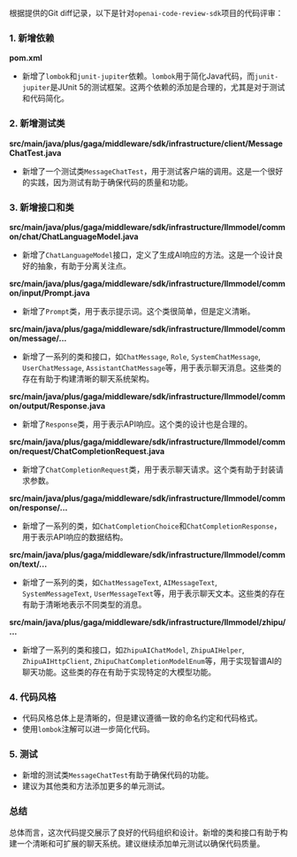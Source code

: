 根据提供的Git diff记录，以下是针对`openai-code-review-sdk`项目的代码评审：

### 1. 新增依赖

**pom.xml**
- 新增了`lombok`和`junit-jupiter`依赖。`lombok`用于简化Java代码，而`junit-jupiter`是JUnit 5的测试框架。这两个依赖的添加是合理的，尤其是对于测试和代码简化。

### 2. 新增测试类

**src/main/java/plus/gaga/middleware/sdk/infrastructure/client/MessageChatTest.java**
- 新增了一个测试类`MessageChatTest`，用于测试客户端的调用。这是一个很好的实践，因为测试有助于确保代码的质量和功能。

### 3. 新增接口和类

**src/main/java/plus/gaga/middleware/sdk/infrastructure/llmmodel/common/chat/ChatLanguageModel.java**
- 新增了`ChatLanguageModel`接口，定义了生成AI响应的方法。这是一个设计良好的抽象，有助于分离关注点。

**src/main/java/plus/gaga/middleware/sdk/infrastructure/llmmodel/common/input/Prompt.java**
- 新增了`Prompt`类，用于表示提示词。这个类很简单，但是定义清晰。

**src/main/java/plus/gaga/middleware/sdk/infrastructure/llmmodel/common/message/...**
- 新增了一系列的类和接口，如`ChatMessage`, `Role`, `SystemChatMessage`, `UserChatMessage`, `AssistantChatMessage`等，用于表示聊天消息。这些类的存在有助于构建清晰的聊天系统架构。

**src/main/java/plus/gaga/middleware/sdk/infrastructure/llmmodel/common/output/Response.java**
- 新增了`Response`类，用于表示API响应。这个类的设计也是合理的。

**src/main/java/plus/gaga/middleware/sdk/infrastructure/llmmodel/common/request/ChatCompletionRequest.java**
- 新增了`ChatCompletionRequest`类，用于表示聊天请求。这个类有助于封装请求参数。

**src/main/java/plus/gaga/middleware/sdk/infrastructure/llmmodel/common/response/...**
- 新增了一系列的类，如`ChatCompletionChoice`和`ChatCompletionResponse`，用于表示API响应的数据结构。

**src/main/java/plus/gaga/middleware/sdk/infrastructure/llmmodel/common/text/...**
- 新增了一系列的类，如`ChatMessageText`, `AIMessageText`, `SystemMessageText`, `UserMessageText`等，用于表示聊天文本。这些类的存在有助于清晰地表示不同类型的消息。

**src/main/java/plus/gaga/middleware/sdk/infrastructure/llmmodel/zhipu/...**
- 新增了一系列的类和接口，如`ZhipuAIChatModel`, `ZhipuAIHelper`, `ZhipuAIHttpClient`, `ZhipuChatCompletionModelEnum`等，用于实现智谱AI的聊天功能。这些类的存在有助于实现特定的大模型功能。

### 4. 代码风格

- 代码风格总体上是清晰的，但是建议遵循一致的命名约定和代码格式。
- 使用`lombok`注解可以进一步简化代码。

### 5. 测试

- 新增的测试类`MessageChatTest`有助于确保代码的功能。
- 建议为其他类和方法添加更多的单元测试。

### 总结

总体而言，这次代码提交展示了良好的代码组织和设计。新增的类和接口有助于构建一个清晰和可扩展的聊天系统。建议继续添加单元测试以确保代码质量。